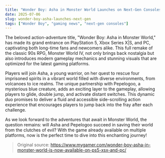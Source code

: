 ```yaml
---
title: "Wonder Boy: Asha in Monster World Launches on Next-Gen Consoles"
date: 2025-07-06
slug: wonder-boy-asha-launches-next-gen
tags: ["Wonder Boy", "gaming news", "next-gen consoles"]
---
```


The beloved action-adventure title, "Wonder Boy: Asha in Monster World," has made its grand entrance on PlayStation 5, Xbox Series X|S, and PC, captivating both long-time fans and newcomers alike. This full remake of the classic 90s RPG, Monster World IV, not only brings back nostalgia but also introduces modern gameplay mechanics and stunning visuals that are optimized for the latest gaming platforms.

Players will join Asha, a young warrior, on her quest to rescue four imprisoned spirits in a vibrant world filled with diverse environments, from volcanoes to ice realms. The unique partnership with Pepelogoo, a mysterious blue creature, adds an exciting layer to the gameplay, allowing players to glide, double jump, and activate distant switches. This dynamic duo promises to deliver a fluid and accessible side-scrolling action experience that encourages players to jump back into the fray after each challenge.

As we look forward to the adventures that await in Monster World, the question remains: will Asha and Pepelogoo succeed in saving their world from the clutches of evil? With the game already available on multiple platforms, now is the perfect time to dive into this enchanting journey!
> Original source: https://www.mygamer.com/wonder-boy-asha-in-monster-world-is-now-available-on-ps5-xsx-and-pc/